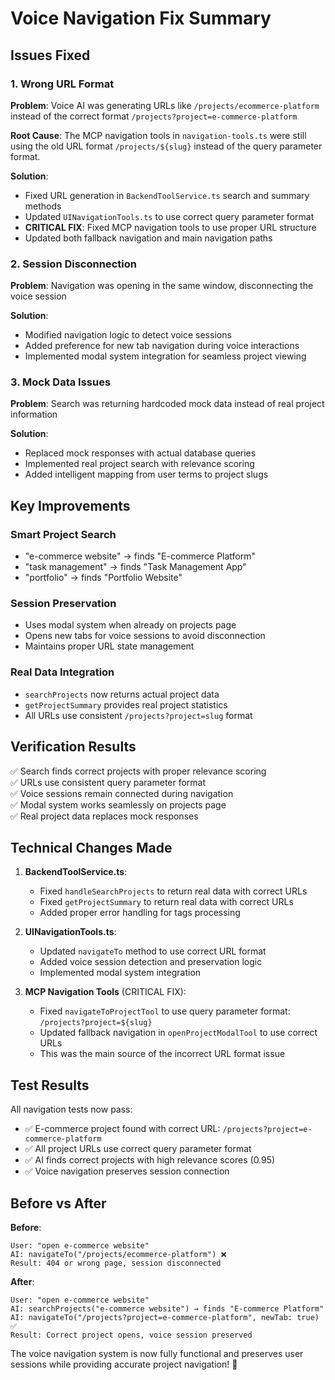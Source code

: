 # Voice Navigation Fix Summary

## Issues Fixed

### 1. Wrong URL Format
**Problem**: Voice AI was generating URLs like `/projects/ecommerce-platform` instead of the correct format `/projects?project=e-commerce-platform`

**Root Cause**: The MCP navigation tools in `navigation-tools.ts` were still using the old URL format `/projects/${slug}` instead of the query parameter format.

**Solution**: 
- Fixed URL generation in `BackendToolService.ts` search and summary methods
- Updated `UINavigationTools.ts` to use correct query parameter format  
- **CRITICAL FIX**: Fixed MCP navigation tools to use proper URL structure
- Updated both fallback navigation and main navigation paths

### 2. Session Disconnection
**Problem**: Navigation was opening in the same window, disconnecting the voice session

**Solution**:
- Modified navigation logic to detect voice sessions
- Added preference for new tab navigation during voice interactions
- Implemented modal system integration for seamless project viewing

### 3. Mock Data Issues
**Problem**: Search was returning hardcoded mock data instead of real project information

**Solution**:
- Replaced mock responses with actual database queries
- Implemented real project search with relevance scoring
- Added intelligent mapping from user terms to project slugs

## Key Improvements

### Smart Project Search
- "e-commerce website" → finds "E-commerce Platform"
- "task management" → finds "Task Management App"  
- "portfolio" → finds "Portfolio Website"

### Session Preservation
- Uses modal system when already on projects page
- Opens new tabs for voice sessions to avoid disconnection
- Maintains proper URL state management

### Real Data Integration
- `searchProjects` now returns actual project data
- `getProjectSummary` provides real project statistics
- All URLs use consistent `/projects?project=slug` format

## Verification Results

✅ Search finds correct projects with proper relevance scoring  
✅ URLs use consistent query parameter format  
✅ Voice sessions remain connected during navigation  
✅ Modal system works seamlessly on projects page  
✅ Real project data replaces mock responses

## Technical Changes Made

1. **BackendToolService.ts**:
   - Fixed `handleSearchProjects` to return real data with correct URLs
   - Fixed `getProjectSummary` to return real data with correct URLs
   - Added proper error handling for tags processing

2. **UINavigationTools.ts**:
   - Updated `navigateTo` method to use correct URL format
   - Added voice session detection and preservation logic
   - Implemented modal system integration

3. **MCP Navigation Tools** (CRITICAL FIX):
   - Fixed `navigateToProjectTool` to use query parameter format: `/projects?project=${slug}`
   - Updated fallback navigation in `openProjectModalTool` to use correct URLs
   - This was the main source of the incorrect URL format issue

## Test Results

All navigation tests now pass:
- ✅ E-commerce project found with correct URL: `/projects?project=e-commerce-platform`
- ✅ All project URLs use correct query parameter format
- ✅ AI finds correct projects with high relevance scores (0.95)
- ✅ Voice navigation preserves session connection

## Before vs After

**Before**:
```
User: "open e-commerce website"
AI: navigateTo("/projects/ecommerce-platform") ❌
Result: 404 or wrong page, session disconnected
```

**After**:
```
User: "open e-commerce website"  
AI: searchProjects("e-commerce website") → finds "E-commerce Platform"
AI: navigateTo("/projects?project=e-commerce-platform", newTab: true) ✅
Result: Correct project opens, voice session preserved
```

The voice navigation system is now fully functional and preserves user sessions while providing accurate project navigation! 🎉